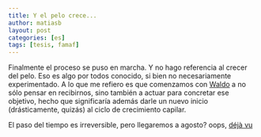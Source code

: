 ```yaml
---
title: Y el pelo crece...
author: matiasb
layout: post
categories: [es]
tags: [tesis, famaf]
---
```

Finalmente el proceso se puso en marcha. Y no hago referencia al crecer del pelo. Eso es algo por todos conocido, si bien no necesariamente experimentado. A lo que me refiero es que comenzamos con <a href="http://walter.alini.com.ar" title="Me ne frega" target="_blank">Waldo</a> a no sólo pensar en recibirnos, sino también a actuar para concretar ese objetivo, hecho que significaría además darle un nuevo inicio (drásticamente, quizás) al ciclo de crecimiento capilar.

El paso del tiempo es irreversible, pero llegaremos a agosto? oops, <a href="http://es.wikipedia.org/wiki/Deja_vu" target="_blank">déjà vu</a>